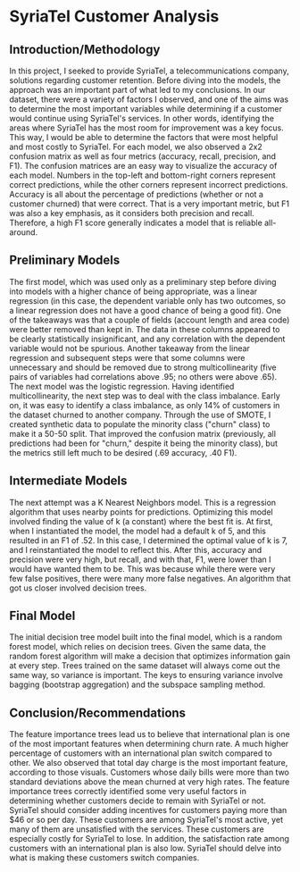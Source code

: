 # SyriaTel Customer Analysis

## Introduction/Methodology
In this project, I seeked to provide SyriaTel, a telecommunications company, solutions regarding customer retention. Before diving into the models, the approach was an important part of what led to my conclusions. In our dataset, there were a variety of factors I observed, and one of the aims was to determine the most important variables while determining if a customer would continue using SyriaTel's services. In other words, identifying the areas where SyriaTel has the most room for improvement was a key focus. This way, I would be able to determine the factors that were most helpful and most costly to SyriaTel.
For each model, we also observed a 2x2 confusion matrix as well as four metrics (accuracy, recall, precision, and F1). The confusion matrices are an easy way to visualize the accuracy of each model. Numbers in the top-left and bottom-right corners represent correct predictions, while the other corners represent incorrect predictions. Accuracy is all about the percentage of predictions (whether or not a customer churned) that were correct. That is a very important metric, but F1 was also a key emphasis, as it considers both precision and recall. Therefore, a high F1 score generally indicates a model that is reliable all-around.

## Preliminary Models
The first model, which was used only as a preliminary step before diving into models with a higher chance of being appropriate, was a linear regression (in this case, the dependent variable only has two outcomes, so a linear regression does not have a good chance of being a good fit). One of the takeaways was that a couple of fields (account length and area code) were better removed than kept in. The data in these columns appeared to be clearly statistically insignificant, and any correlation with the dependent variable would not be spurious. Another takeaway from the linear regression and subsequent steps were that some columns were unnecessary and should be removed due to strong multicollinearity (five pairs of variables had correlations above .95; no others were above .65). The next model was the logistic regression. Having identified multicollinearity, the next step was to deal with the class imbalance. Early on, it was easy to identify a class imbalance, as only 14% of customers in the dataset churned to another company. Through the use of SMOTE, I created synthetic data to populate the minority class ("churn" class) to make it a 50-50 split. That improved the confusion matrix (previously, all predictions had been for "churn," despite it being the minority class), but the metrics still left much to be desired (.69 accuracy, .40 F1).

## Intermediate Models
The next attempt was a K Nearest Neighbors model. This is a regression algorithm that uses nearby points for predictions. Optimizing this model involved finding the value of k (a constant) where the best fit is. At first, when I instantiated the model, the model had a default k of 5, and this resulted in an F1 of .52. In this case, I determined the optimal value of k is 7, and I reinstantiated the model to reflect this. After this, accuracy and precision were very high, but recall, and with that, F1, were lower than I would have wanted them to be. This was because while there were very few false positives, there were many more false negatives. An algorithm that got us closer involved decision trees.

## Final Model
The initial decision tree model built into the final model, which is a random forest model, which relies on decision trees. Given the same data, the random forest algorithm will make a decision that optimizes information gain at every step. Trees trained on the same dataset will always come out the same way, so variance is important. The keys to ensuring variance involve bagging (bootstrap aggregation) and the subspace sampling method.

## Conclusion/Recommendations
The feature importance trees lead us to believe that international plan is one of the most important features when determining churn rate. A much higher percentage of customers with an international plan switch compared to other. We also observed that total day charge is the most important feature, according to those visuals. Customers whose daily bills were more than two standard deviations above the mean churned at very high rates. The feature importance trees correctly identified some very useful factors in determining whether customers decide to remain with SyriaTel or not. SyriaTel should consider adding incentives for customers paying more than $46 or so per day. These customers are among SyriaTel's most active, yet many of them are unsatisfied with the services. These customers are especially costly for SyriaTel to lose. In addition, the satisfaction rate among customers with an international plan is also low. SyriaTel should delve into what is making these customers switch companies.
